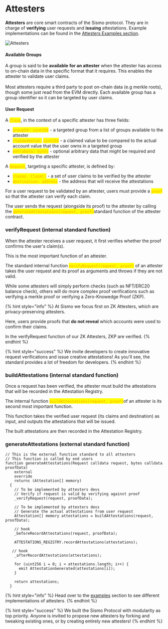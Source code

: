 # Attesters

**Attesters** are core smart contracts of the Sismo protocol. They are in charge of **verifying** user requests and **issuing** attestations. Example implementations can be found in the [Attesters Examples section](attesters-examples/).

![Attesters](../../.gitbook/assets/3\_Attesters.png)

#### Available Groups

A group is said to be **available** **for an attester** when the attester has access to on-chain data in the specific format that it requires. This enables the attester to validate user claims.\
\
Most attesters require a third party to post on-chain data (e.g merkle roots), though some just read from the EVM directly. Each available group has a group identifier so it can be targeted by user claims.

#### User Request&#x20;

A <mark style="color:orange;">`Claim`</mark>, in the context of a specific attester has three fields:

* <mark style="color:orange;">`groupId: uint256`</mark> - a targeted group from a list of groups available to the attester
* <mark style="color:orange;">`claimedValue:`</mark> <mark style="color:orange;">`uint256`</mark> - a claimed value to be compared to the actual account value that the user owns in a targeted group
* <mark style="color:orange;">`extraData: bytes`</mark> - optional arbitrary data that might be required and verified by the attester

A <mark style="color:orange;">`Request`</mark>, targeting a specific attester, is defined by:

* <mark style="color:orange;">`claims: Claim[]`</mark> - a set of user claims to be verified by the attester
* <mark style="color:orange;">`destination: address`</mark> - the address that will receive the attestations

For a user request to be validated by an attester, users must provide a <mark style="color:orange;">`proof`</mark> so that the attester can verify each claim.

The user sends the request (alongside its proof) to the attester by calling the <mark style="color:orange;">`generateAttestations(request, proof)`</mark>standard function of the attester contract.

### verifyRequest (internal standard function)

When the attester receives a user request, it first verifies whether the proof confirms the user's claim(s).&#x20;

This is the most important function of an attester.&#x20;

The standard internal function <mark style="color:orange;">`verifyRequest(request, proof)`</mark> of an attester takes the user request and its proof as arguments and throws if they are not valid.

While some attesters will simply perform checks (such as NFT/ERC20 balance check), others will do more complex proof verifications such as verifying a merkle proof or verifying a Zero-Knowedge Proof (ZKP).

{% hint style="info" %}
At Sismo we focus first on ZK Attesters, which are privacy-preserving attesters.&#x20;

Here, users provide proofs that **do not reveal** which accounts were used to confirm their claims.

In the verifyRequest function of our ZK Attesters, ZKP are verified.
{% endhint %}

{% hint style="success" %}
We invite developers to create innovative request verifications and issue creative attestations! As you'll see, the standard provides a lot of freedom for developers.
{% endhint %}

### buildAttestations (internal standard function)

Once a request has been verified, the attester must build the attestations that will be recorded in the Attestation Registry.

The internal function <mark style="color:orange;">`buildAttestations(request, proof)`</mark>of an attester is its second most important function.

This function takes the verified user request (its claims and destination) as input, and outputs the attestations that will be issued.

The built attestations are then recorded in the Attestation Registry.

### generateAttestations (external standard function)

```solidity
// This is the external function standard to all attesters
// This function is called by end users
function generateAttestations(Request calldata request, bytes calldata proofData)
    external
    override
    returns (Attestation[] memory)
  {
    // To be implemented by attesters devs
    // Verify if request is valid by verifying against proof
    _verifyRequest(request, proofData);

    // To be implemented by attesters devs
    // Generate the actual attestations from user request
    Attestation[] memory attestations = buildAttestations(request, proofData);

    // hook
    _beforeRecordAttestations(request, proofData);

    ATTESTATIONS_REGISTRY.recordAttestations(attestations);
   
   // hook
    _afterRecordAttestations(attestations);

    for (uint256 i = 0; i < attestations.length; i++) {
      emit AttestationGenerated(attestations[i]);
    }

    return attestations;
  }
```

{% hint style="info" %}
Head over to the [examples](attesters-examples/) section to see different implementations of attesters.
{% endhint %}

{% hint style="success" %}
We built the Sismo Protocol with modularity as top priority. Anyone is invited to propose new attesters by forking and tweaking existing ones, or by creating entirely new attesters! &#x20;
{% endhint %}

